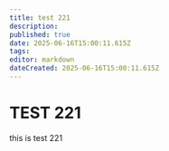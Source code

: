 ```yaml
---
title: test 221
description: 
published: true
date: 2025-06-16T15:00:11.615Z
tags: 
editor: markdown
dateCreated: 2025-06-16T15:00:11.615Z
---
```


# TEST 221
this is test 221
